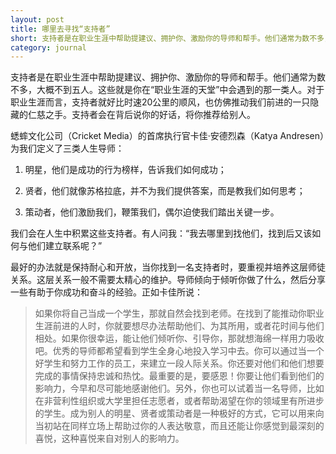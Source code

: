 ```yaml
---
layout: post
title: 哪里去寻找“支持者”
short: 支持者是在职业生涯中帮助提建议、拥护你、激励你的导师和帮手。他们通常为数不多，大概不到五人。这些就是你在“职业生涯的天堂”中会遇到的那一类人。对于职业生涯而言，支持者就好比时速20公里的顺风，也仿佛推动我们前进的一只隐藏的仁慈之手。支持者会在背后说你的好话，将你推荐给别人
category: journal
---
```


支持者是在职业生涯中帮助提建议、拥护你、激励你的导师和帮手。他们通常为数不多，大概不到五人。这些就是你在“职业生涯的天堂”中会遇到的那一类人。对于职业生涯而言，支持者就好比时速20公里的顺风，也仿佛推动我们前进的一只隐藏的仁慈之手。支持者会在背后说你的好话，将你推荐给别人。

蟋蟀文化公司（Cricket Media）的首席执行官卡佳·安德烈森（Katya Andresen）为我们定义了三类人生导师：

1. 明星，他们是成功的行为榜样，告诉我们如何成功；

2. 贤者，他们就像苏格拉底，并不为我们提供答案，而是教我们如何思考；

3. 策动者，他们激励我们，鞭策我们，偶尔迫使我们踏出关键一步。

我们会在人生中积累这些支持者。有人问我：“我去哪里到找他们，找到后又该如何与他们建立联系呢？”

最好的办法就是保持耐心和开放，当你找到一名支持者时，要重视并培养这层师徒关系。这层关系一般不需要太精心的维护。导师倾向于倾听你做了什么，然后分享一些有助于你成功和奋斗的经验。正如卡佳所说：

> 如果你将自己当成一个学生，那就自然会找到老师。在找到了能推动你职业生涯前进的人时，你就要想尽办法帮助他们、为其所用，或者花时间与他们相处。如果你很幸运，能让他们倾听你、引导你，那就想海绵一样用力吸收吧。优秀的导师都希望看到学生全身心地投入学习中去。你可以通过当一个好学生和努力工作的员工，来建立一段人际关系。你还要对他们和他们想要完成的事情保持忠诚和热忱。最重要的是，要感恩！你要让他们看到他们的影响力，今早和尽可能地感谢他们。另外，你也可以试着当一名导师，比如在非营利性组织或大学里担任志愿者，或者帮助渴望在你的领域里有所进步的学生。成为别人的明星、贤者或策动者是一种极好的方式，它可以用来向当初站在同样立场上帮助过你的人表达敬意，而且还能让你感觉到最深刻的喜悦，这种喜悦来自对别人的影响力。
